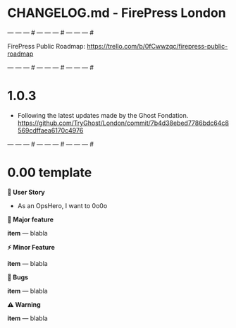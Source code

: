 # CHANGELOG.md - FirePress London

— — — # — — — # — — — # 

FirePress Public Roadmap:
https://trello.com/b/0fCwwzqc/firepress-public-roadmap

— — — # — — — # — — — # 

# 1.0.3

- Following the latest updates made by the Ghost Fondation. 
https://github.com/TryGhost/London/commit/7b4d38ebed7786bdc64c8569cdffaea6170c4976

— — — # — — — # — — — # 

# 0.00 template

**🎨 User Story**
- As an OpsHero, I want to 0o0o

**🚀 Major feature**

**item** — blabla

**⚡️ Minor Feature**

**item** — blabla

**🐛 Bugs**

**item** — blabla

**⚠️ Warning**

**item** — blabla

